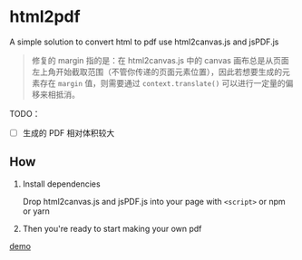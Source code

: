 # html2pdf
A simple solution to convert html to pdf use html2canvas.js and jsPDF.js

> 修复的 margin 指的是：在 html2canvas.js 中的 canvas 画布总是从页面左上角开始截取范围（不管你传递的页面元素位置），因此若想要生成的元素存在 `margin` 值，则需要通过 `context.translate()` 可以进行一定量的偏移来相抵消。
   
TODO：
- [ ] 生成的 PDF 相对体积较大

## How

1. Install dependencies
  
   Drop html2canvas.js and jsPDF.js into your page with `<script>` or npm or yarn
  
2. Then you're ready to start making your own pdf


[demo](https://rubicker.github.io/html2pdf/)

